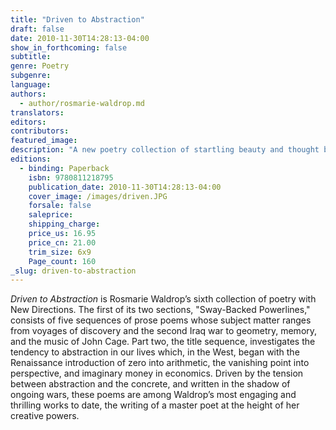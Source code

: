 ```yaml
---
title: "Driven to Abstraction"
draft: false
date: 2010-11-30T14:28:13-04:00
show_in_forthcoming: false
subtitle:
genre: Poetry
subgenre:
language:
authors:
  - author/rosmarie-waldrop.md
translators:
editors:
contributors:
featured_image:
description: "A new poetry collection of startling beauty and thought by a great American poet. "
editions:
  - binding: Paperback
    isbn: 9780811218795
    publication_date: 2010-11-30T14:28:13-04:00
    cover_image: /images/driven.JPG
    forsale: false
    saleprice:
    shipping_charge:
    price_us: 16.95
    price_cn: 21.00
    trim_size: 6x9
    Page_count: 160
_slug: driven-to-abstraction
---
```


_Driven to Abstraction_ is Rosmarie Waldrop’s sixth collection of poetry with New Directions. The first of its two sections, "Sway-Backed Powerlines," consists of five sequences of prose poems whose subject matter ranges from voyages of discovery and the second Iraq war to geometry, memory, and the music of John Cage. Part two, the title sequence, investigates the tendency to abstraction in our lives which, in the West, began with the Renaissance introduction of zero into arithmetic, the vanishing point into perspective, and imaginary money in economics. Driven by the tension between abstraction and the concrete, and written in the shadow of ongoing wars, these poems are among Waldrop’s most engaging and thrilling works to date, the writing of a master poet at the height of her creative powers.


